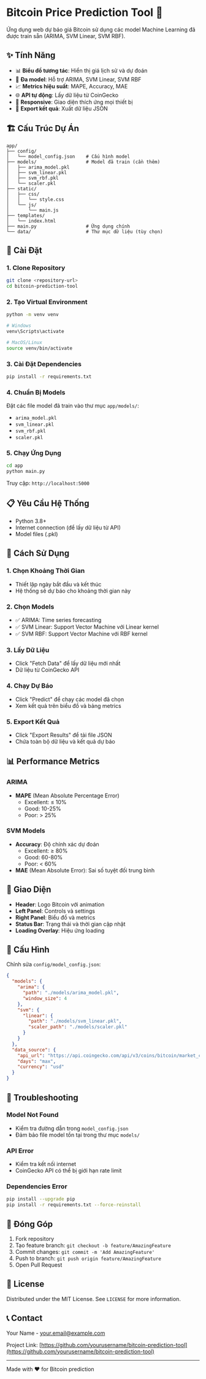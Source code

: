 # Bitcoin Price Prediction Tool 🚀

Ứng dụng web dự báo giá Bitcoin sử dụng các model Machine Learning đã được train sẵn (ARIMA, SVM Linear, SVM RBF).

## ✨ Tính Năng

- 📊 **Biểu đồ tương tác**: Hiển thị giá lịch sử và dự đoán
- 🤖 **Đa model**: Hỗ trợ ARIMA, SVM Linear, SVM RBF
- 📈 **Metrics hiệu suất**: MAPE, Accuracy, MAE
- 🌐 **API tự động**: Lấy dữ liệu từ CoinGecko
- 📱 **Responsive**: Giao diện thích ứng mọi thiết bị
- 💾 **Export kết quả**: Xuất dữ liệu JSON

## 🏗️ Cấu Trúc Dự Án

```
app/
├── config/
│   └── model_config.json    # Cấu hình model
├── models/                  # Model đã train (cần thêm)
│   ├── arima_model.pkl
│   ├── svm_linear.pkl
│   ├── svm_rbf.pkl
│   └── scaler.pkl
├── static/
│   ├── css/
│   │   └── style.css
│   └── js/
│       └── main.js
├── templates/
│   └── index.html
├── main.py                  # Ứng dụng chính
└── data/                    # Thư mục dữ liệu (tùy chọn)
```

## 🚀 Cài Đặt

### 1. Clone Repository

```bash
git clone <repository-url>
cd bitcoin-prediction-tool
```

### 2. Tạo Virtual Environment

```bash
python -m venv venv

# Windows
venv\Scripts\activate

# MacOS/Linux
source venv/bin/activate
```

### 3. Cài Đặt Dependencies

```bash
pip install -r requirements.txt
```

### 4. Chuẩn Bị Models

Đặt các file model đã train vào thư mục `app/models/`:
- `arima_model.pkl`
- `svm_linear.pkl`
- `svm_rbf.pkl`
- `scaler.pkl`

### 5. Chạy Ứng Dụng

```bash
cd app
python main.py
```

Truy cập: `http://localhost:5000`

## 📋 Yêu Cầu Hệ Thống

- Python 3.8+
- Internet connection (để lấy dữ liệu từ API)
- Model files (.pkl)

## 🎯 Cách Sử Dụng

### 1. Chọn Khoảng Thời Gian
- Thiết lập ngày bắt đầu và kết thúc
- Hệ thống sẽ dự báo cho khoảng thời gian này

### 2. Chọn Models
- ✅ ARIMA: Time series forecasting
- ✅ SVM Linear: Support Vector Machine với Linear kernel
- ✅ SVM RBF: Support Vector Machine với RBF kernel

### 3. Lấy Dữ Liệu
- Click "Fetch Data" để lấy dữ liệu mới nhất
- Dữ liệu từ CoinGecko API

### 4. Chạy Dự Báo
- Click "Predict" để chạy các model đã chọn
- Xem kết quả trên biểu đồ và bảng metrics

### 5. Export Kết Quả
- Click "Export Results" để tải file JSON
- Chứa toàn bộ dữ liệu và kết quả dự báo

## 📊 Performance Metrics

### ARIMA
- **MAPE** (Mean Absolute Percentage Error)
  - Excellent: ≤ 10%
  - Good: 10-25%
  - Poor: > 25%

### SVM Models
- **Accuracy**: Độ chính xác dự đoán
  - Excellent: ≥ 80%
  - Good: 60-80%
  - Poor: < 60%
- **MAE** (Mean Absolute Error): Sai số tuyệt đối trung bình

## 🎨 Giao Diện

- **Header**: Logo Bitcoin với animation
- **Left Panel**: Controls và settings
- **Right Panel**: Biểu đồ và metrics
- **Status Bar**: Trạng thái và thời gian cập nhật
- **Loading Overlay**: Hiệu ứng loading

## 🔧 Cấu Hình

Chỉnh sửa `config/model_config.json`:

```json
{
  "models": {
    "arima": {
      "path": "./models/arima_model.pkl",
      "window_size": 4
    },
    "svm": {
      "linear": {
        "path": "./models/svm_linear.pkl",
        "scaler_path": "./models/scaler.pkl"
      }
    }
  },
  "data_source": {
    "api_url": "https://api.coingecko.com/api/v3/coins/bitcoin/market_chart",
    "days": "max",
    "currency": "usd"
  }
}
```

## 🐛 Troubleshooting

### Model Not Found
- Kiểm tra đường dẫn trong `model_config.json`
- Đảm bảo file model tồn tại trong thư mục `models/`

### API Error
- Kiểm tra kết nối internet
- CoinGecko API có thể bị giới hạn rate limit

### Dependencies Error
```bash
pip install --upgrade pip
pip install -r requirements.txt --force-reinstall
```

## 🤝 Đóng Góp

1. Fork repository
2. Tạo feature branch: `git checkout -b feature/AmazingFeature`
3. Commit changes: `git commit -m 'Add AmazingFeature'`
4. Push to branch: `git push origin feature/AmazingFeature`
5. Open Pull Request

## 📄 License

Distributed under the MIT License. See `LICENSE` for more information.

## 📞 Contact

Your Name - your.email@example.com

Project Link: [https://github.com/yourusername/bitcoin-prediction-tool](https://github.com/yourusername/bitcoin-prediction-tool)

---

Made with ❤️ for Bitcoin prediction 